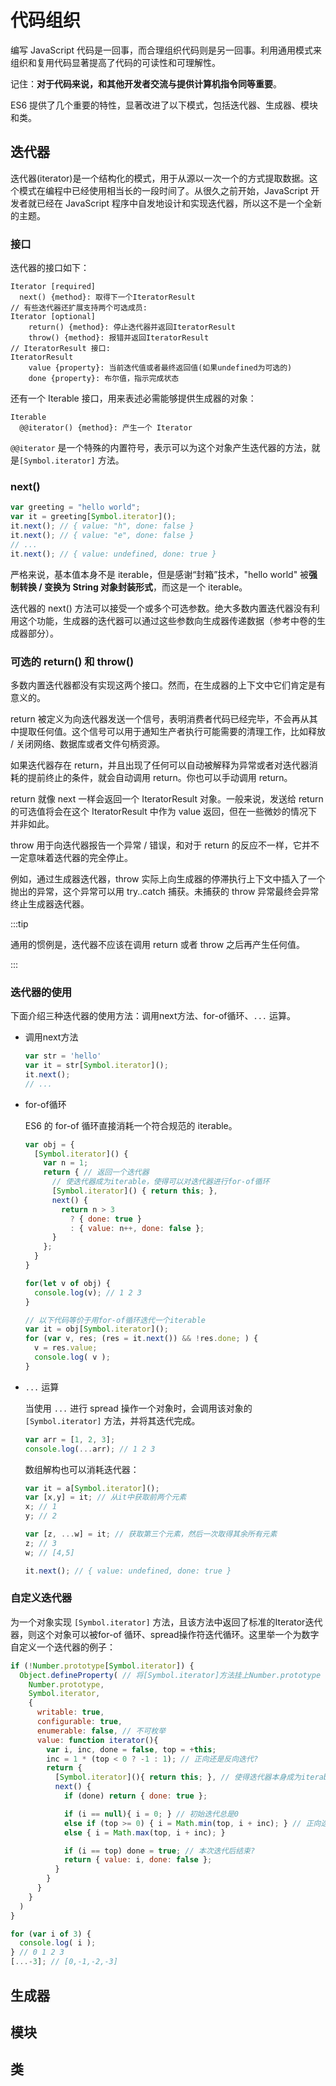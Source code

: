 # 代码组织

编写 JavaScript 代码是一回事，而合理组织代码则是另一回事。利用通用模式来组织和复用代码显著提高了代码的可读性和可理解性。

记住：**对于代码来说，和其他开发者交流与提供计算机指令同等重要**。

ES6 提供了几个重要的特性，显著改进了以下模式，包括迭代器、生成器、模块和类。

## 迭代器

迭代器(iterator)是一个结构化的模式，用于从源以一次一个的方式提取数据。这个模式在编程中已经使用相当长的一段时间了。从很久之前开始，JavaScript 开发者就已经在 JavaScript 程序中自发地设计和实现迭代器，所以这不是一个全新的主题。

### 接口

迭代器的接口如下：

```
Iterator [required]
  next() {method}: 取得下一个IteratorResult
// 有些迭代器还扩展支持两个可选成员:
Iterator [optional]
	return() {method}: 停止迭代器并返回IteratorResult
	throw() {method}: 报错并返回IteratorResult
// IteratorResult 接口:
IteratorResult
	value {property}: 当前迭代值或者最终返回值(如果undefined为可选的)
	done {property}: 布尔值，指示完成状态
```

还有一个 Iterable 接口，用来表述必需能够提供生成器的对象：

```
Iterable
  @@iterator() {method}: 产生一个 Iterator
```

`@@iterator` 是一个特殊的内置符号，表示可以为这个对象产生迭代器的方法，就是`[Symbol.iterator]` 方法。

### next()

```javascript
var greeting = "hello world";
var it = greeting[Symbol.iterator]();
it.next(); // { value: "h", done: false }
it.next(); // { value: "e", done: false }
// ...
it.next(); // { value: undefined, done: true }
```

严格来说，基本值本身不是 iterable，但是感谢“封箱”技术，"hello world" 被**强制转换 / 变换为 String 对象封装形式**，而这是一个 iterable。

迭代器的 next() 方法可以接受一个或多个可选参数。绝大多数内置迭代器没有利用这个功能，生成器的迭代器可以通过这些参数向生成器传递数据（参考中卷的生成器部分）。

### 可选的 return() 和 throw()

多数内置迭代器都没有实现这两个接口。然而，在生成器的上下文中它们肯定是有意义的。

return 被定义为向迭代器发送一个信号，表明消费者代码已经完毕，不会再从其中提取任何值。这个信号可以用于通知生产者执行可能需要的清理工作，比如释放 / 关闭网络、数据库或者文件句柄资源。

如果迭代器存在 return，并且出现了任何可以自动被解释为异常或者对迭代器消耗的提前终止的条件，就会自动调用 return。你也可以手动调用 return。

return 就像 next 一样会返回一个 IteratorResult 对象。一般来说，发送给 return 的可选值将会在这个 IteratorResult 中作为 value 返回，但在一些微妙的情况下并非如此。

throw 用于向迭代器报告一个异常 / 错误，和对于 return 的反应不一样，它并不一定意味着迭代器的完全停止。

例如，通过生成器迭代器，throw 实际上向生成器的停滞执行上下文中插入了一个抛出的异常，这个异常可以用 try..catch 捕获。未捕获的 throw 异常最终会异常终止生成器迭代器。

:::tip

通用的惯例是，迭代器不应该在调用 return 或者 throw 之后再产生任何值。

:::

### 迭代器的使用

下面介绍三种迭代器的使用方法：调用next方法、for-of循环、`...` 运算。

* 调用next方法

  ```javascript
  var str = 'hello'
  var it = str[Symbol.iterator]();
  it.next();
  // ...
  ```

* for-of循环

  ES6 的 for-of 循环直接消耗一个符合规范的 iterable。

  ```javascript
  var obj = {
    [Symbol.iterator]() {
      var n = 1;
      return { // 返回一个迭代器
        // 使迭代器成为iterable，使得可以对迭代器进行for-of循环
        [Symbol.iterator]() { return this; },
        next() {
          return n > 3
            ? { done: true }
            : { value: n++, done: false };
        }
      };
    }
  }
  
  for(let v of obj) {
    console.log(v); // 1 2 3
  }
  
  // 以下代码等价于用for-of循环迭代一个iterable
  var it = obj[Symbol.iterator]();
  for (var v, res; (res = it.next()) && !res.done; ) {
    v = res.value;
    console.log( v );
  }
  
  ```

* `...` 运算

  当使用 `...` 进行 spread 操作一个对象时，会调用该对象的 `[Symbol.iterator]` 方法，并将其迭代完成。

  ```javascript
  var arr = [1, 2, 3];
  console.log(...arr); // 1 2 3
  ```

  数组解构也可以消耗迭代器：

  ```javascript
  var it = a[Symbol.iterator]();
  var [x,y] = it; // 从it中获取前两个元素
  x; // 1
  y; // 2
  
  var [z, ...w] = it; // 获取第三个元素，然后一次取得其余所有元素
  z; // 3
  w; // [4,5]
  
  it.next(); // { value: undefined, done: true }
  ```

### 自定义迭代器

为一个对象实现 `[Symbol.iterator]` 方法，且该方法中返回了标准的Iterator迭代器，则这个对象可以被for-of 循环、spread操作符迭代循环。这里举一个为数字自定义一个迭代器的例子：

```javascript
if (!Number.prototype[Symbol.iterator]) {
  Object.defineProperty( // 将[Symbol.iterator]方法挂上Number.prototype
    Number.prototype,
    Symbol.iterator,
    {
      writable: true,
      configurable: true,
      enumerable: false, // 不可枚举
      value: function iterator(){
        var i, inc, done = false, top = +this;
        inc = 1 * (top < 0 ? -1 : 1); // 正向还是反向迭代?
        return {
          [Symbol.iterator](){ return this; }, // 使得迭代器本身成为iterable!
          next() {
            if (done) return { done: true };

            if (i == null){ i = 0; } // 初始迭代总是0
            else if (top >= 0) { i = Math.min(top, i + inc); } // 正向迭代
            else { i = Math.max(top, i + inc); }

            if (i == top) done = true; // 本次迭代后结束?
            return { value: i, done: false };
          }
        }
      }
    }
  )
}

for (var i of 3) {
  console.log( i );
} // 0 1 2 3
[...-3]; // [0,-1,-2,-3]
```

## 生成器

## 模块

## 类

